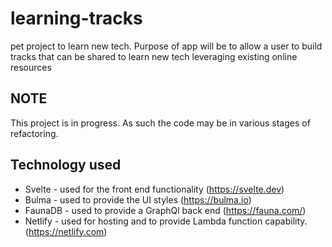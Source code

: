 # learning-tracks

pet project to learn new tech. Purpose of app will be to allow a user to build tracks that can be shared to learn new tech leveraging existing online resources

## NOTE
This project is in progress. As such the code may be in various stages of refactoring.


## Technology used
  * Svelte  - used for the front end functionality (https://svelte.dev)
  * Bulma   - used to provide the UI styles (https://bulma.io)
  * FaunaDB - used to provide a GraphQl back end (https://fauna.com/)
  * Netlify - used for hosting and to provide Lambda function capability. (https://netlify.com)
